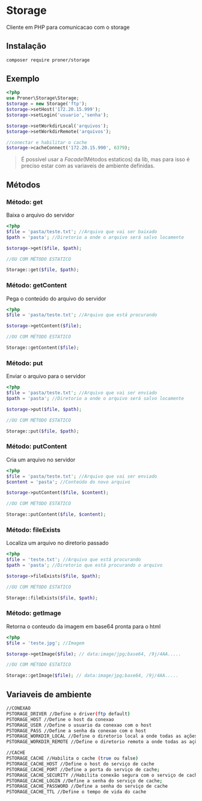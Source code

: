 # Storage

Cliente em PHP para comunicacao com o storage

## Instalação
```bash
composer require proner/storage
```

## Exemplo
```php
<?php
use Proner\Storage\Storage;
$storage = new Storage('ftp');
$storage->setHost('172.20.15.999');
$storage->setLogin('usuario','senha');

$storage->setWorkdirLocal('arquivos');
$storage->setWorkdirRemote('arquivos');

//conectar e habilitar o cache
$storage->cacheConnect('172.20.15.990', 6379);
```
 > É possível usar a *Facade*(Métodos estaticos) da lib, mas para isso é preciso estar com as variaveis de ambiente definidas.

## Métodos

### Método: **get**
Baixa o arquivo do servidor
```php
<?php
$file = 'pasta/teste.txt'; //Arquivo que vai ser baixado
$path = 'pasta'; //Diretorio a onde o arquivo será salvo locamente

$storage->get($file, $path);

//OU COM MÉTODO ESTATICO

Storage::get($file, $path);
```

### Método: **getContent**
Pega o conteúdo do arquivo do servidor
```php
<?php
$file = 'pasta/teste.txt'; //Arquivo que está procurando

$storage->getContent($file);

//OU COM MÉTODO ESTATICO

Storage::getContent($file);
```

### Método: **put**
Enviar o arquivo para o servidor
```php
<?php
$file = 'pasta/teste.txt'; //Arquivo que vai ser enviado
$path = 'pasta'; //Diretorio a onde o arquivo será salvo locamente

$storage->put($file, $path);

//OU COM MÉTODO ESTATICO

Storage::put($file, $path);
```

### Método: **putContent**
Cria um arquivo no servidor
```php
<?php
$file = 'pasta/teste.txt'; //Arquivo que vai ser enviado
$content = 'pasta'; //Conteúdo do novo arquivo

$storage->putContent($file, $content);

//OU COM MÉTODO ESTATICO

Storage::putContent($file, $content);
```

### Método: **fileExists**
Localiza um arquivo no diretorio passado
```php
<?php
$file = 'teste.txt'; //Arquivo que está procurando
$path = 'pasta'; //Diretorio que está procurando o arquivo

$storage->fileExists($file, $path);

//OU COM MÉTODO ESTATICO

Storage::fileExists($file, $path);
```

### Método: **getImage**
Retorna o conteudo da imagem em base64 pronta para o html
```php
<?php
$file = 'teste.jpg'; //Imagem

$storage->getImage($file); // data:image/jpg;base64, /9j/4AA.....

//OU COM MÉTODO ESTATICO

Storage::getImage($file); // data:image/jpg;base64, /9j/4AA.....
```

## Variaveis de ambiente
```bash
//CONEXAO
PSTORAGE_DRIVER //Define o driver(ftp default)
PSTORAGE_HOST //Define o host da conexao
PSTORAGE_USER //Define o usuario da conexao com o host
PSTORAGE_PASS //Define a senha da conexao com o host
PSTORAGE_WORKDIR_LOCAL //Define o diretorio local a onde todas as ações serão execultadas por padrão.
PSTORAGE_WORKDIR_REMOTE //Define o diretorio remoto a onde todas as ações serão execultadas por padrão.

//CACHE
PSTORAGE_CACHE //Habilita o cache (true ou false)
PSTORAGE_CACHE_HOST //Define o host do serviço de cache
PSTORAGE_CACHE_PORT //Define a porta do serviço de cache;
PSTORAGE_CACHE_SECURITY //Habilita conexão segura com o serviço de cache
PSTORAGE_CACHE_LOGIN //Define a senha do serviço de cache;
PSTORAGE_CACHE_PASSWORD //Define a senha do serviço de cache
PSTORAGE_CACHE_TTL //Define o tempo de vida do cache
```